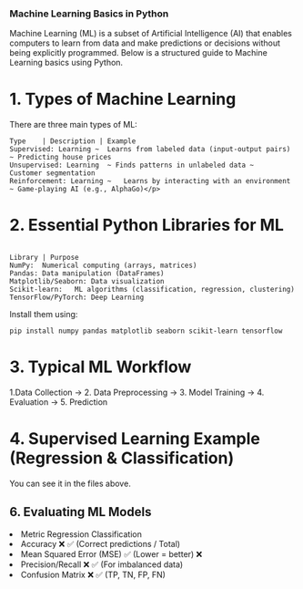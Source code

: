 <h3>Machine Learning Basics in Python</h3>
<p>Machine Learning (ML) is a subset of Artificial Intelligence (AI) that enables computers to learn from data and make predictions or decisions without being explicitly programmed. Below is a structured guide to Machine Learning basics using Python.</p>

<h1>1. Types of Machine Learning</h1>
<p>There are three main types of ML:</p>

<p>

```
Type	| Description |	Example
Supervised: Learning ~	Learns from labeled data (input-output pairs)	~ Predicting house prices
Unsupervised: Learning	~ Finds patterns in unlabeled data ~	Customer segmentation
Reinforcement: Learning ~	Learns by interacting with an environment ~	Game-playing AI (e.g., AlphaGo)</p>
```

<h1>2. Essential Python Libraries for ML</h1>

```

Library	| Purpose
NumPy:	Numerical computing (arrays, matrices)
Pandas:	Data manipulation (DataFrames)
Matplotlib/Seaborn:	Data visualization
Scikit-learn:	ML algorithms (classification, regression, clustering)
TensorFlow/PyTorch:	Deep Learning
```

<p>Install them using:</p>

```
pip install numpy pandas matplotlib seaborn scikit-learn tensorflow
```

<h1>3. Typical ML Workflow</h1>
<p>1.Data Collection → 2. Data Preprocessing → 3. Model Training → 4. Evaluation → 5. Prediction</p>

<h1>4. Supervised Learning Example (Regression & Classification)</h1>
<p>You can see it in the files above.</p>

<h2>6. Evaluating ML Models</h2>

<li>
Metric	Regression	Classification
<li>Accuracy	❌	✅ (Correct predictions / Total)</li>
<li>Mean Squared Error (MSE)	✅ (Lower = better)	❌</li>
<li>Precision/Recall	❌	✅ (For imbalanced data)</li>
<li>Confusion Matrix	❌	✅ (TP, TN, FP, FN)</li></li>
